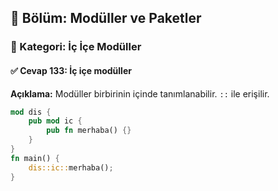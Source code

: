 ## 📘 Bölüm: Modüller ve Paketler  
### 🔹 Kategori: İç İçe Modüller  
#### ✅ Cevap 133: İç içe modüller

**Açıklama:**
Modüller birbirinin içinde tanımlanabilir. `::` ile erişilir.

```rust
mod dis {
    pub mod ic {
        pub fn merhaba() {}
    }
}
fn main() {
    dis::ic::merhaba();
}
```
